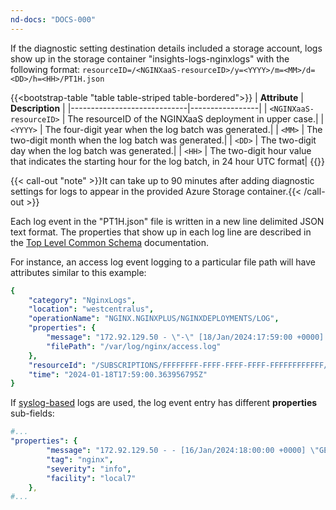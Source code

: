 ```yaml
---
nd-docs: "DOCS-000"
---
```


If the diagnostic setting destination details included a storage account, logs show up in the storage container "insights-logs-nginxlogs" with the following format: `resourceID=/<NGINXaaS-resourceID>/y=<YYYY>/m=<MM>/d=<DD>/h=<HH>/PT1H.json`

{{<bootstrap-table "table table-striped table-bordered">}}
| **Attribute**               | **Description** |
|-----------------------------|-----------------|
| `<NGINXaaS-resourceID>`     | The resourceID of the NGINXaaS deployment in upper case.|
| `<YYYY>`                    | The four-digit year when the log batch was generated.|
| `<MM>`                      | The two-digit month when the log batch was generated.|
| `<DD>`                      | The two-digit day when the log batch was generated.|
| `<HH>`                      | The two-digit hour value that indicates the starting hour for the log batch, in 24 hour UTC format|
{{</bootstrap-table>}}

{{< call-out "note" >}}It can take up to 90 minutes after adding diagnostic settings for logs to appear in the provided Azure Storage container.{{< /call-out >}}

Each log event in the "PT1H.json" file is written in a new line delimited JSON text format. The properties that show up in each log line are described in the [Top Level Common Schema](https://learn.microsoft.com/en-us/azure/azure-monitor/essentials/resource-logs-schema#top-level-common-schema) documentation.

For instance, an access log event logging to a particular file path will have attributes similar to this example:

```yaml
{
	"category": "NginxLogs",
	"location": "westcentralus",
	"operationName": "NGINX.NGINXPLUS/NGINXDEPLOYMENTS/LOG",
	"properties": {
		"message": "172.92.129.50 - \"-\" [18/Jan/2024:17:59:00 +0000] \"GET / HTTP/1.1\" 200 11232 \"-\" \"curl/8.4.0\" \"-\" \"20.69.58.179\" sn=\"localhost\" rt=0.000 ua=\"-\" us=\"-\" ut=\"-\" ul=\"-\" cs=\"-\" ",
		"filePath": "/var/log/nginx/access.log"
	},
	"resourceId": "/SUBSCRIPTIONS/FFFFFFFF-FFFF-FFFF-FFFF-FFFFFFFFFFFF/RESOURCEGROUPS/RESOURCEGROUP1/PROVIDERS/NGINX.NGINXPLUS/NGINXDEPLOYMENTS/TEST1",
	"time": "2024-01-18T17:59:00.363956795Z"
}
```

If [syslog-based](#logging-to-syslog) logs are used, the log event entry has different **properties** sub-fields:

```yaml
#...
"properties": {
		"message": "172.92.129.50 - - [16/Jan/2024:18:00:00 +0000] \"GET / HTTP/1.1\" 200 11232 \"-\" \"curl/8.4.0\"",
		"tag": "nginx",
		"severity": "info",
		"facility": "local7"
	},
#...
```

